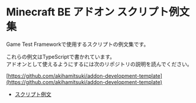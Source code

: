 # Minecraft BE アドオン スクリプト例文集

Game Test Frameworkで使用するスクリプトの例文集です。

これらの例文はTypeScriptで書かれています。  
アドオンとして使えるようにするには次のリポジトリの説明を読んでください。

[https://github.com/akihamitsuki/addon-development-template](https://github.com/akihamitsuki/addon-development-template)


* [スクリプト例文](./scripts/)
